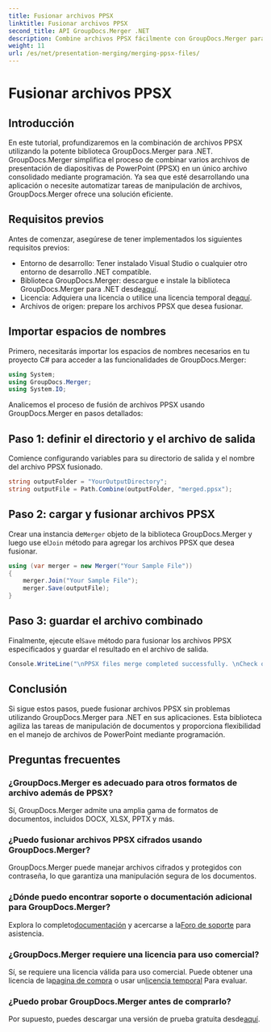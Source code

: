 ```yaml
---
title: Fusionar archivos PPSX
linktitle: Fusionar archivos PPSX
second_title: API GroupDocs.Merger .NET
description: Combine archivos PPSX fácilmente con GroupDocs.Merger para .NET. ¡Siga nuestra guía paso a paso para automatizar las tareas de combinación de archivos! Mejore su flujo de trabajo de gestión de documentos.
weight: 11
url: /es/net/presentation-merging/merging-ppsx-files/
---
```


# Fusionar archivos PPSX

## Introducción
En este tutorial, profundizaremos en la combinación de archivos PPSX utilizando la potente biblioteca GroupDocs.Merger para .NET. GroupDocs.Merger simplifica el proceso de combinar varios archivos de presentación de diapositivas de PowerPoint (PPSX) en un único archivo consolidado mediante programación. Ya sea que esté desarrollando una aplicación o necesite automatizar tareas de manipulación de archivos, GroupDocs.Merger ofrece una solución eficiente.
## Requisitos previos
Antes de comenzar, asegúrese de tener implementados los siguientes requisitos previos:
- Entorno de desarrollo: Tener instalado Visual Studio o cualquier otro entorno de desarrollo .NET compatible.
-  Biblioteca GroupDocs.Merger: descargue e instale la biblioteca GroupDocs.Merger para .NET desde[aquí](https://releases.groupdocs.com/merger/net/).
-  Licencia: Adquiera una licencia o utilice una licencia temporal de[aquí](https://purchase.groupdocs.com/temporary-license/).
- Archivos de origen: prepare los archivos PPSX que desea fusionar.

## Importar espacios de nombres
Primero, necesitarás importar los espacios de nombres necesarios en tu proyecto C# para acceder a las funcionalidades de GroupDocs.Merger:
```csharp
using System; 
using GroupDocs.Merger;
using System.IO;
```

Analicemos el proceso de fusión de archivos PPSX usando GroupDocs.Merger en pasos detallados:
## Paso 1: definir el directorio y el archivo de salida
Comience configurando variables para su directorio de salida y el nombre del archivo PPSX fusionado.
```csharp
string outputFolder = "YourOutputDirectory";
string outputFile = Path.Combine(outputFolder, "merged.ppsx");
```
## Paso 2: cargar y fusionar archivos PPSX
 Crear una instancia de`Merger` objeto de la biblioteca GroupDocs.Merger y luego use el`Join` método para agregar los archivos PPSX que desea fusionar.
```csharp
using (var merger = new Merger("Your Sample File"))
{
    merger.Join("Your Sample File");
    merger.Save(outputFile);
}
```
## Paso 3: guardar el archivo combinado
 Finalmente, ejecute el`Save` método para fusionar los archivos PPSX especificados y guardar el resultado en el archivo de salida.
```csharp
Console.WriteLine("\nPPSX files merge completed successfully. \nCheck output in {0}", outputFolder);
```

## Conclusión
Si sigue estos pasos, puede fusionar archivos PPSX sin problemas utilizando GroupDocs.Merger para .NET en sus aplicaciones. Esta biblioteca agiliza las tareas de manipulación de documentos y proporciona flexibilidad en el manejo de archivos de PowerPoint mediante programación.

## Preguntas frecuentes
### ¿GroupDocs.Merger es adecuado para otros formatos de archivo además de PPSX?
Sí, GroupDocs.Merger admite una amplia gama de formatos de documentos, incluidos DOCX, XLSX, PPTX y más.
### ¿Puedo fusionar archivos PPSX cifrados usando GroupDocs.Merger?
GroupDocs.Merger puede manejar archivos cifrados y protegidos con contraseña, lo que garantiza una manipulación segura de los documentos.
### ¿Dónde puedo encontrar soporte o documentación adicional para GroupDocs.Merger?
 Explora lo completo[documentación](https://tutorials.groupdocs.com/merger/net/) y acercarse a la[Foro de soporte](https://forum.groupdocs.com/c/merger/32) para asistencia.
### ¿GroupDocs.Merger requiere una licencia para uso comercial?
 Sí, se requiere una licencia válida para uso comercial. Puede obtener una licencia de la[pagina de compra](https://purchase.groupdocs.com/buy) o usar un[licencia temporal](https://purchase.groupdocs.com/temporary-license/) Para evaluar.
### ¿Puedo probar GroupDocs.Merger antes de comprarlo?
 Por supuesto, puedes descargar una versión de prueba gratuita desde[aquí](https://releases.groupdocs.com/).